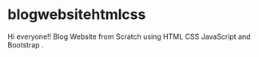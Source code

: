 # blogwebsitehtmlcss

Hi everyone!!  Blog Website from Scratch using HTML CSS JavaScript and Bootstrap .
